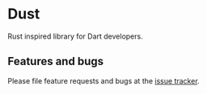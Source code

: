 # Dust

Rust inspired library for Dart developers.

## Features and bugs

Please file feature requests and bugs at the [issue tracker][tracker].

[tracker]: https://github.com/andcan/dust/issues
